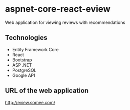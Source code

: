# aspnet-core-react-eview
Web application for viewing reviews with recommendations

## Technologies
- Entity Framework Core
- React
- Bootstrap
- ASP .NET
- PostgreSQL
- Google API

## URL of the web application
http://eview.somee.com/
